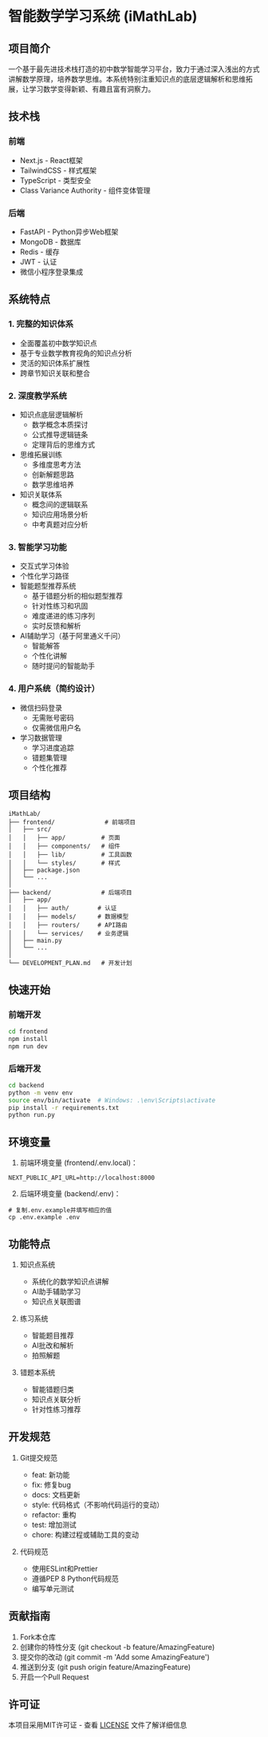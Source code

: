 # 智能数学学习系统 (iMathLab)

## 项目简介

一个基于最先进技术栈打造的初中数学智能学习平台，致力于通过深入浅出的方式讲解数学原理，培养数学思维。本系统特别注重知识点的底层逻辑解析和思维拓展，让学习数学变得新颖、有趣且富有洞察力。

## 技术栈

### 前端
- Next.js - React框架
- TailwindCSS - 样式框架
- TypeScript - 类型安全
- Class Variance Authority - 组件变体管理

### 后端
- FastAPI - Python异步Web框架
- MongoDB - 数据库
- Redis - 缓存
- JWT - 认证
- 微信小程序登录集成

## 系统特点

### 1. 完整的知识体系
- 全面覆盖初中数学知识点
- 基于专业数学教育视角的知识点分析
- 灵活的知识体系扩展性
- 跨章节知识关联和整合

### 2. 深度教学系统
- 知识点底层逻辑解析
  * 数学概念本质探讨
  * 公式推导逻辑链条
  * 定理背后的思维方式
- 思维拓展训练
  * 多维度思考方法
  * 创新解题思路
  * 数学思维培养
- 知识关联体系
  * 概念间的逻辑联系
  * 知识应用场景分析
  * 中考真题对应分析

### 3. 智能学习功能
- 交互式学习体验
- 个性化学习路径
- 智能题型推荐系统
  * 基于错题分析的相似题型推荐
  * 针对性练习和巩固
  * 难度递进的练习序列
  * 实时反馈和解析
- AI辅助学习（基于阿里通义千问）
  * 智能解答
  * 个性化讲解
  * 随时提问的智能助手

### 4. 用户系统（简约设计）
- 微信扫码登录
  * 无需账号密码
  * 仅需微信用户名
- 学习数据管理
  * 学习进度追踪
  * 错题集管理
  * 个性化推荐

## 项目结构

```
iMathLab/
├── frontend/              # 前端项目
│   ├── src/
│   │   ├── app/          # 页面
│   │   ├── components/   # 组件
│   │   ├── lib/          # 工具函数
│   │   └── styles/       # 样式
│   ├── package.json
│   └── ...
│
├── backend/              # 后端项目
│   ├── app/
│   │   ├── auth/        # 认证
│   │   ├── models/      # 数据模型
│   │   ├── routers/     # API路由
│   │   └── services/    # 业务逻辑
│   ├── main.py
│   └── ...
│
└── DEVELOPMENT_PLAN.md   # 开发计划
```

## 快速开始

### 前端开发

```bash
cd frontend
npm install
npm run dev
```

### 后端开发

```bash
cd backend
python -m venv env
source env/bin/activate  # Windows: .\env\Scripts\activate
pip install -r requirements.txt
python run.py
```

## 环境变量

1. 前端环境变量 (frontend/.env.local)：
```env
NEXT_PUBLIC_API_URL=http://localhost:8000
```

2. 后端环境变量 (backend/.env)：
```env
# 复制.env.example并填写相应的值
cp .env.example .env
```

## 功能特点

1. 知识点系统
   - 系统化的数学知识点讲解
   - AI助手辅助学习
   - 知识点关联图谱

2. 练习系统
   - 智能题目推荐
   - AI批改和解析
   - 拍照解题

3. 错题本系统
   - 智能错题归类
   - 知识点关联分析
   - 针对性练习推荐

## 开发规范

1. Git提交规范
   - feat: 新功能
   - fix: 修复bug
   - docs: 文档更新
   - style: 代码格式（不影响代码运行的变动）
   - refactor: 重构
   - test: 增加测试
   - chore: 构建过程或辅助工具的变动

2. 代码规范
   - 使用ESLint和Prettier
   - 遵循PEP 8 Python代码规范
   - 编写单元测试

## 贡献指南

1. Fork本仓库
2. 创建你的特性分支 (git checkout -b feature/AmazingFeature)
3. 提交你的改动 (git commit -m 'Add some AmazingFeature')
4. 推送到分支 (git push origin feature/AmazingFeature)
5. 开启一个Pull Request

## 许可证

本项目采用MIT许可证 - 查看 [LICENSE](LICENSE) 文件了解详细信息
